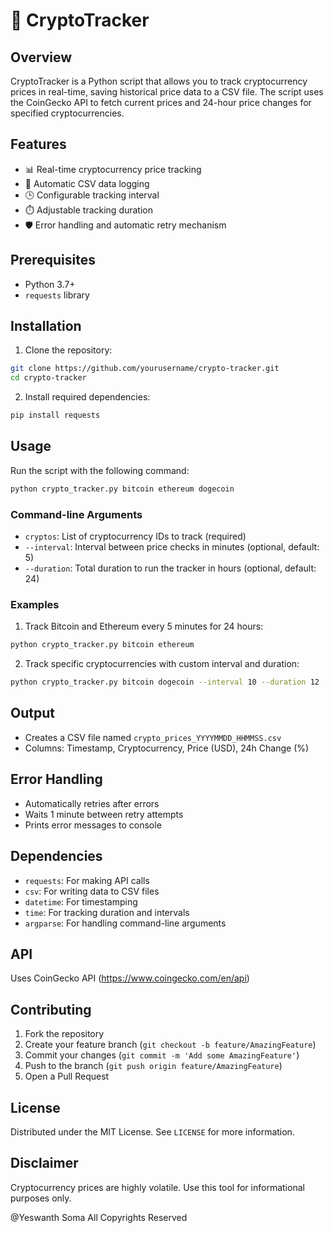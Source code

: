 # 🚀 CryptoTracker

## Overview

CryptoTracker is a Python script that allows you to track cryptocurrency prices in real-time, saving historical price data to a CSV file. The script uses the CoinGecko API to fetch current prices and 24-hour price changes for specified cryptocurrencies.

## Features

- 📊 Real-time cryptocurrency price tracking
- 💾 Automatic CSV data logging
- 🕒 Configurable tracking interval
- ⏱️ Adjustable tracking duration
- 🛡️ Error handling and automatic retry mechanism

## Prerequisites

- Python 3.7+
- `requests` library

## Installation

1. Clone the repository:
```bash
git clone https://github.com/yourusername/crypto-tracker.git
cd crypto-tracker
```

2. Install required dependencies:
```bash
pip install requests
```

## Usage

Run the script with the following command:

```bash
python crypto_tracker.py bitcoin ethereum dogecoin
```

### Command-line Arguments

- `cryptos`: List of cryptocurrency IDs to track (required)
- `--interval`: Interval between price checks in minutes (optional, default: 5)
- `--duration`: Total duration to run the tracker in hours (optional, default: 24)

### Examples

1. Track Bitcoin and Ethereum every 5 minutes for 24 hours:
```bash
python crypto_tracker.py bitcoin ethereum
```

2. Track specific cryptocurrencies with custom interval and duration:
```bash
python crypto_tracker.py bitcoin dogecoin --interval 10 --duration 12
```

## Output

- Creates a CSV file named `crypto_prices_YYYYMMDD_HHMMSS.csv`
- Columns: Timestamp, Cryptocurrency, Price (USD), 24h Change (%)

## Error Handling

- Automatically retries after errors
- Waits 1 minute between retry attempts
- Prints error messages to console

## Dependencies

- `requests`: For making API calls
- `csv`: For writing data to CSV files
- `datetime`: For timestamping
- `time`: For tracking duration and intervals
- `argparse`: For handling command-line arguments

## API

Uses CoinGecko API (https://www.coingecko.com/en/api)

## Contributing

1. Fork the repository
2. Create your feature branch (`git checkout -b feature/AmazingFeature`)
3. Commit your changes (`git commit -m 'Add some AmazingFeature'`)
4. Push to the branch (`git push origin feature/AmazingFeature`)
5. Open a Pull Request

## License

Distributed under the MIT License. See `LICENSE` for more information.

## Disclaimer

Cryptocurrency prices are highly volatile. Use this tool for informational purposes only.

@Yeswanth Soma All Copyrights Reserved
